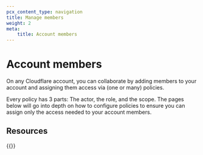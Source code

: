 ```yaml
---
pcx_content_type: navigation
title: Manage members
weight: 2
meta:
    title: Account members
---
```


# Account members

On any Cloudflare account, you can collaborate by adding members to your account and assigning them access via (one or many) policies.

Every policy has 3 parts: The actor, the role, and the scope. The pages below will go into depth on how to configure policies to ensure you can assign only the access needed to your account members.

## Resources

{{<directory-listing showDescriptions=true >}}
